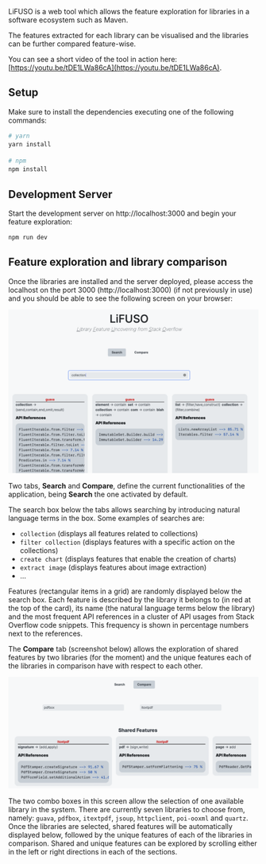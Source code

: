 LiFUSO is a web tool which allows the feature exploration for libraries in a software ecosystem such as Maven.

The features extracted for each library can be visualised and the libraries can be further compared feature-wise.

You can see a short video of the tool in action here: [https://youtu.be/tDE1LWa86cA](https://youtu.be/tDE1LWa86cA).

## Setup

Make sure to install the dependencies executing one of the following commands:

```bash
# yarn
yarn install

# npm
npm install
```

## Development Server

Start the development server on http://localhost:3000 and begin your feature exploration:

```bash
npm run dev
```

## Feature exploration and library comparison

Once the libraries are installed and the server deployed, please access the localhost on the port 3000 (http://localhost:3000) (if not previously in use) and you should be able to see the following screen on your browser:

![Frontpage LiFUSO](./readme_img/frontpage.png)

Two tabs, **Search** and **Compare**, define the current functionalities of the application, being **Search** the one activated by default.

The search box below the tabs allows searching by introducing natural language terms in the box. Some examples of searches are:
* `collection` (displays all features related to collections)
* `filter collection` (displays features with a specific action on the collections)
* `create chart` (displays features that enable the creation of charts)
* `extract image` (displays features about image extraction)
* ...

Features (rectangular items in a grid) are randomly displayed below the search box. Each feature is described by the library it belongs to (in red at the top of the card), its name (the natural language terms below the library) and the most frequent API references in a cluster of API usages from Stack Overflow code snippets. This frequency is shown in percentage numbers next to the references. 

The **Compare** tab (screenshot below) allows the exploration of shared features by two libraries (for the moment) and the unique features each of the libraries in comparison have with respect to each other.

![Compare LiFUSO](./readme_img/compare.png)

The two combo boxes in this screen allow the selection of one available library in the system. There are currently seven libraries to choose from, namely: `guava`, `pdfbox`, `itextpdf`, `jsoup`, `httpclient`, `poi-ooxml` and `quartz`. Once the libraries are selected, shared features will be automatically displayed below, followed by the unique features of each of the libraries in comparison. Shared and unique features can be explored by scrolling either in the left or right directions in each of the sections.

